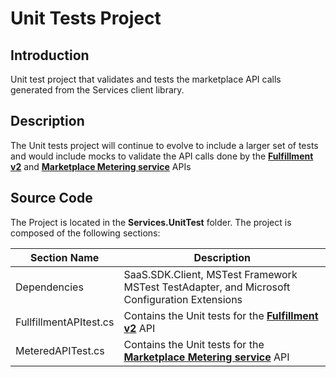 # Unit Tests Project

## Introduction

Unit test project that validates and tests the marketplace API calls generated from the Services client library.

## Description

The Unit tests project will continue to evolve to include a larger set of tests and would include mocks to validate the API calls done by the **[Fulfillment v2](https://docs.microsoft.com/en-us/azure/marketplace/partner-center-portal/pc-saas-fulfillment-api-v2)** and **[Marketplace Metering service](https://docs.microsoft.com/en-us/azure/marketplace/partner-center-portal/marketplace-metering-service-apis)** APIs

## Source Code

The Project is located in the **Services.UnitTest** folder. The project is composed of the following sections:

| Section Name | Description |
| --- | --- |  
| Dependencies | SaaS.SDK.Client, MSTest Framework MSTest TestAdapter, and Microsoft Configuration Extensions |
| FullfillmentAPItest.cs | Contains the Unit tests for the **[Fulfillment v2](https://docs.microsoft.com/en-us/azure/marketplace/partner-center-portal/pc-saas-fulfillment-api-v2)** API  |
| MeteredAPITest.cs | Contains the Unit tests for the **[Marketplace Metering service](https://docs.microsoft.com/en-us/azure/marketplace/partner-center-portal/marketplace-metering-service-apis)** API |
